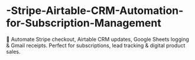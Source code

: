 # -Stripe-Airtable-CRM-Automation-for-Subscription-Management
🔁 Automate Stripe checkout, Airtable CRM updates, Google Sheets logging &amp; Gmail receipts. Perfect for subscriptions, lead tracking &amp; digital product sales.

